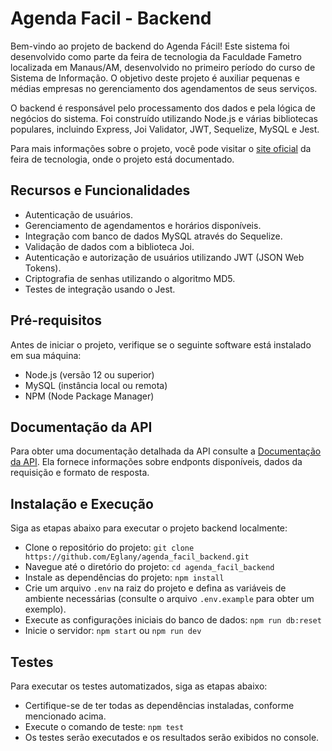# Agenda Facil - Backend

Bem-vindo ao projeto de backend do Agenda Fácil! Este sistema foi desenvolvido como parte da feira de tecnologia da Faculdade Fametro localizada em Manaus/AM, desenvolvido no primeiro período do curso de Sistema de Informação. O objetivo deste projeto é auxiliar pequenas e médias empresas no gerenciamento dos agendamentos de seus serviços.

O backend é responsável pelo processamento dos dados e pela lógica de negócios do sistema. Foi construído utilizando Node.js e várias bibliotecas populares, incluindo Express, Joi Validator, JWT, Sequelize, MySQL e Jest.

Para mais informações sobre o projeto, você pode visitar o [site oficial](https://inovatec.junowoz.com/projetos/Agenda%20F%C3%A1cil.) da feira de tecnologia, onde o projeto está documentado.


## Recursos e Funcionalidades

- Autenticação de usuários.
- Gerenciamento de agendamentos e horários disponíveis.
- Integração com banco de dados MySQL através do Sequelize.
- Validação de dados com a biblioteca Joi.
- Autenticação e autorização de usuários utilizando JWT (JSON Web Tokens).
- Criptografia de senhas utilizando o algoritmo MD5.
- Testes de integração usando o Jest.

## Pré-requisitos

Antes de iniciar o projeto, verifique se o seguinte software está instalado em sua máquina:

- Node.js (versão 12 ou superior)
- MySQL (instância local ou remota)
- NPM (Node Package Manager)

## Documentação da API

Para obter uma documentação detalhada da API consulte a [Documentação da API](https://branch-caraway-3db.notion.site/Agenda-Facil-0639678b53104209b23fe2210d9035ce). Ela fornece informações sobre endponts disponíveis, dados da requisição e formato de resposta.

## Instalação e Execução

Siga as etapas abaixo para executar o projeto backend localmente:

- Clone o repositório do projeto: `git clone https://github.com/Eglany/agenda_facil_backend.git`
- Navegue até o diretório do projeto: `cd agenda_facil_backend`
- Instale as dependências do projeto: `npm install`
- Crie um arquivo `.env` na raiz do projeto e defina as variáveis de ambiente necessárias (consulte o arquivo `.env.example` para obter um exemplo).
- Execute as configurações iniciais do banco de dados: `npm run db:reset`
- Inicie o servidor: `npm start` ou `npm run dev`

## Testes

Para executar os testes automatizados, siga as etapas abaixo:

- Certifique-se de ter todas as dependências instaladas, conforme mencionado acima.
- Execute o comando de teste: `npm test`
- Os testes serão executados e os resultados serão exibidos no console.